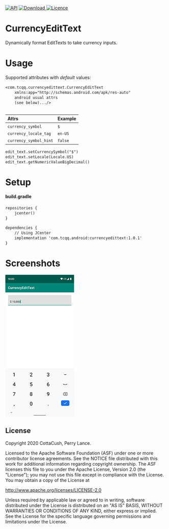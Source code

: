 [![API](https://img.shields.io/badge/API-17%2B-brightgreen.svg?style=flat)](https://android-arsenal.com/api?level=17)
[ ![Download](https://api.bintray.com/packages/tcqq/android/currencyedittext/images/download.svg?version=1.0.1) ](https://bintray.com/tcqq/android/currencyedittext/1.0.1/link)
[![Licence](https://img.shields.io/badge/Licence-Apache2-blue.svg)](http://www.apache.org/licenses/LICENSE-2.0)

# CurrencyEditText

Dynamically format EditTexts to take currency inputs.

# Usage
Supported attributes with _default_ values:
``` 
<com.tcqq.currencyedittext.CurrencyEditText
    xmlns:app="http://schemas.android.com/apk/res-auto"
    android usual attrs
    (see below).../>
   
```
|**Attrs**|**Example** |
|:---|:---|
| `currency_symbol` | `$`
| `currency_locale_tag` | `en-US`
| `currency_symbol_hint` | `false`

```
edit_text.setCurrencySymbol("$")
edit_text.setLocale(Locale.US)
edit_text.getNumericValueBigDecimal()
```

# Setup
#### build.gradle
```
repositories {
    jcenter()
}
```
```
dependencies {
    // Using JCenter
    implementation 'com.tcqq.android:currencyedittext:1.0.1'
}
```

# Screenshots

![Screenshot](/screenshots/screenshot.png)

License
-------

Copyright 2020 CottaCush, Perry Lance.

Licensed to the Apache Software Foundation (ASF) under one or more contributor
license agreements.  See the NOTICE file distributed with this work for
additional information regarding copyright ownership.  The ASF licenses this
file to you under the Apache License, Version 2.0 (the "License"); you may not
use this file except in compliance with the License.  You may obtain a copy of
the License at

  <http://www.apache.org/licenses/LICENSE-2.0>

Unless required by applicable law or agreed to in writing, software
distributed under the License is distributed on an "AS IS" BASIS, WITHOUT
WARRANTIES OR CONDITIONS OF ANY KIND, either express or implied.  See the
License for the specific language governing permissions and limitations under
the License.
